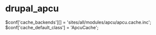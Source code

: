 # drupal_apcu

$conf['cache_backends'][] = 'sites/all/modules/apcu/apcu.cache.inc';
$conf['cache_default_class'] = 'ApcuCache';
